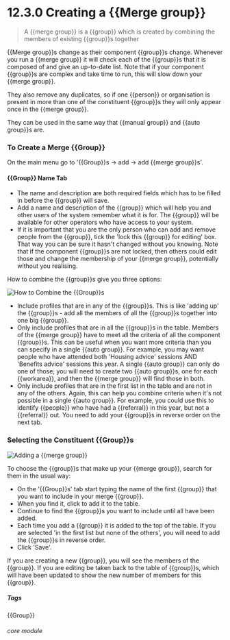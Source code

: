 # 12.3.0  <i class="fa fa-users"></i> Creating a {{Merge group}}

> A {{merge group}} is a {{group}} which is created by combining the members of existing {{group}}s together



{{Merge group}}s change as their component {{group}}s change. Whenever you run a {{merge group}} it will check each of the {{group}}s that it is composed of and give an up-to-date list.  Note that if your component {{group}}s are complex and take time to run, this will slow down your {{merge group}}.

They also remove any duplicates, so if one {{person}} or organisation is present in more than one of the constituent {{group}}s they will only appear once in the {{merge group}}. 

They can be used in the same way that {{manual group}} and {{auto group}}s are.

### To Create a Merge {{Group}}

On the main menu go to '{{Group}}s -> add -> add {{merge group}}s'. 


#### {{Group}} Name Tab

- The name and description are both required fields which has to be filled in before the {{group}} will save.
- Add a name and description of the {{group}} which will help you and other users of the system remember what it is for. The {{group}} will be available for other operators who have access to your system.
- If it is important that you are the only person who can add and remove people from the {{group}}, tick the 'lock this {{group}} for editing' box. That way you can be sure it hasn't changed without you knowing.  Note that if the component {{group}}s are not locked, then others could edit those and change the membership of your {{merge group}}, potentially without you realising.

How to combine the {{group}}s give you three options:

![How to Combine the {{Group}}s](12.3.0a.png)

- Include profiles that are in any of the {{group}}s. This is like 'adding up' the {{group}}s - add all the members of all the {{group}}s together into one big {{group}}.
- Only include profiles that are in all the {{group}}s in the table. Members of the {{merge group}} have to meet all the criteria of all the component {{group}}s.  This can be useful when you want more criteria than you can specify in a single {{auto group}}.  For example, you may want people who have attended both 'Housing advice' sessions AND 'Benefits advice' sessions this year.  A single {{auto group}} can only do one of those; you will need to create two {{auto group}}s, one for each {{workarea}}, and then the {{merge group}} will find those in both.
- Only include profiles that are in the first list in the table and are not in any of the others.  Again, this can help you combine criteria when it's not possible in a single {{auto group}}.  For example, you could use this to identify {{people}} who have had a {{referral}} in this year, but not a {{referral}} out.  You need to add your {{group}}s in reverse order on the next tab.

### Selecting the Constituent {{Group}}s 

![Adding a {{merge group}}](183a.png)

To choose the {{group}}s that make up your {{merge group}}, search for them in the usual way:

- On the '{{Group}}s' tab start typing the name of the first {{group}} that you want to include in your merge {{group}}.
- When you find it, click to add it to the table. 
- Continue to find the {{group}}s you want to include until all have been added.
- Each time you add a {{group}} it is added to the top of the table.  If you are selected 'in the first list but none of the others', you will need to add the {{group}}s in reverse order.
- Click 'Save'. 

If you are creating a new {{group}}, you will see the members of the {{group}}.  If you are editing be taken back to the table of {{group}}s, which will have been updated to show the new number of members for this {{group}}.

##### Tags
{{Group}}

###### core module

